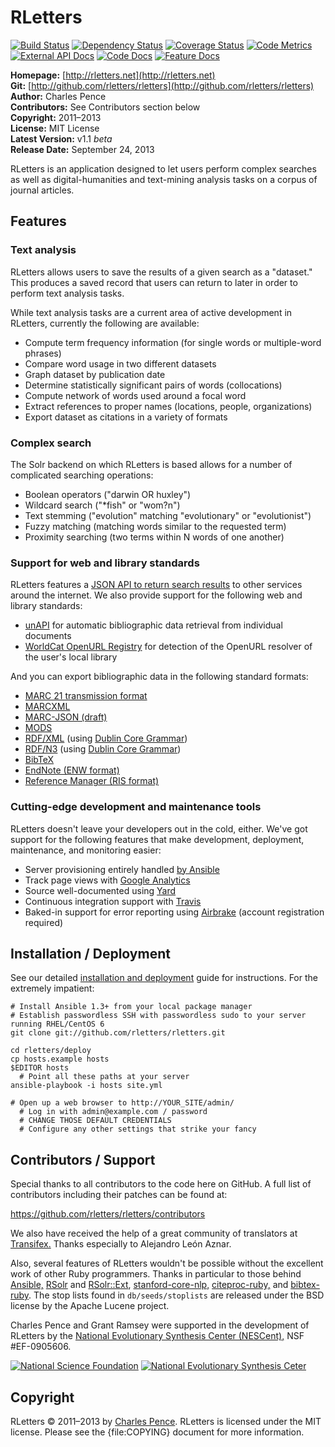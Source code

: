 # RLetters #

[![Build Status][travis_img]][travis] [![Dependency Status][gemnasium_img]][gemnasium] [![Coverage Status][coveralls_img]][coveralls] [![Code Metrics][codeclimate_img]][codeclimate]  
[![External API Docs][apiary_img]][apiary] [![Code Docs][rubydoc_img]][rubydoc] [![Feature Docs][relish_img]][relish]

[travis]: http://travis-ci.org/rletters/rletters
[travis_img]: https://secure.travis-ci.org/rletters/rletters.png?branch=master
[coveralls]: https://coveralls.io/r/rletters/rletters
[coveralls_img]: https://coveralls.io/repos/rletters/rletters/badge.png?branch=master
[codeclimate]: https://codeclimate.com/github/rletters/rletters
[codeclimate_img]: https://codeclimate.com/github/rletters/rletters.png
[gemnasium]: https://gemnasium.com/rletters/rletters
[gemnasium_img]: https://gemnasium.com/rletters/rletters.png
[apiary]: http://docs.rletters.apiary.io/
[apiary_img]: http://rletters.net/images/apiary.png
[rubydoc]: http://rubydoc.info/github/rletters/rletters
[rubydoc_img]: http://rletters.net/images/rubydoc.png
[relish]: https://www.relishapp.com/rletters/rletters/docs
[relish_img]: http://rletters.net/images/relish.png

**Homepage:** [http://rletters.net](http://rletters.net)  
**Git:** [http://github.com/rletters/rletters](http://github.com/rletters/rletters)  
**Author:** Charles Pence  
**Contributors:** See Contributors section below  
**Copyright:** 2011–2013  
**License:** MIT License  
**Latest Version:** v1.1 *beta*  
**Release Date:** September 24, 2013  

RLetters is an application designed to let users perform complex searches as well as digital-humanities and text-mining analysis tasks on a corpus of journal articles.

## Features ##

### Text analysis ###

RLetters allows users to save the results of a given search as a "dataset."  This produces a saved record that users can return to later in order to perform text analysis tasks.

While text analysis tasks are a current area of active development in RLetters, currently the following are available:

-   Compute term frequency information (for single words or multiple-word phrases)
-   Compare word usage in two different datasets
-   Graph dataset by publication date
-   Determine statistically significant pairs of words (collocations)
-   Compute network of words used around a focal word
-   Extract references to proper names (locations, people, organizations)
-   Export dataset as citations in a variety of formats

### Complex search ###

The Solr backend on which RLetters is based allows for a number of complicated searching operations:

-   Boolean operators ("darwin OR huxley")
-   Wildcard search ("*fish" or "wom?n")
-   Text stemming ("evolution" matching "evolutionary" or "evolutionist")
-   Fuzzy matching (matching words similar to the requested term)
-   Proximity searching (two terms within N words of one another)

### Support for web and library standards ###

RLetters features a [JSON API to return search results](http://docs.rletters.apiary.io/) to other services around the internet.  We also provide support for the following web and library standards:

-   [unAPI](http://unapi.info) for automatic bibliographic data retrieval from individual documents
-   [WorldCat OpenURL Registry](http://www.oclc.org/developer/services/worldcat-registry) for detection of the OpenURL resolver of the user's local library

And you can export bibliographic data in the following standard formats:

-   [MARC 21 transmission format](http://www.loc.gov/marc/)
-   [MARCXML](http://www.loc.gov/standards/marcxml/)
-   [MARC-JSON (draft)](http://www.oclc.org/developer/content/marc-json-draft-2010-03-11)
-   [MODS](http://www.loc.gov/standards/mods/)
-   [RDF/XML](http://www.w3.org/TR/rdf-syntax-grammar/) (using [Dublin Core Grammar](http://dublincore.org/documents/dc-citation-guidelines/))
-   [RDF/N3](http://www.w3.org/DesignIssues/Notation3.html) (using [Dublin Core Grammar](http://dublincore.org/documents/dc-citation-guidelines/))
-   [BibTeX](http://www.ctan.org/pkg/bibtex)
-   [EndNote (ENW format)](http://www.endnote.com/)
-   [Reference Manager (RIS format)](http://www.refman.com/support/risformat_intro.asp)

### Cutting-edge development and maintenance tools ###

RLetters doesn't leave your developers out in the cold, either.  We've got support for the following features that make development, deployment, maintenance, and monitoring easier:

-   Server provisioning entirely handled [by Ansible](http://www.ansibleworks.com)
-   Track page views with [Google Analytics](http://google.com/analytics)
-   Source well-documented using [Yard](http://yardoc.org)
-   Continuous integration support with [Travis](http://travis-ci.org/)
-   Baked-in support for error reporting using [Airbrake](http://airbrake.io/) (account registration required)


## Installation / Deployment ##

See our detailed [installation and deployment](https://github.com/rletters/rletters/wiki/Installation-and-Deployment) guide for instructions.  For the extremely impatient:

    # Install Ansible 1.3+ from your local package manager
    # Establish passwordless SSH with passwordless sudo to your server running RHEL/CentOS 6
    git clone git://github.com/rletters/rletters.git

    cd rletters/deploy
    cp hosts.example hosts
    $EDITOR hosts
      # Point all these paths at your server
    ansible-playbook -i hosts site.yml

    # Open up a web browser to http://YOUR_SITE/admin/
      # Log in with admin@example.com / password
      # CHANGE THOSE DEFAULT CREDENTIALS
      # Configure any other settings that strike your fancy

## Contributors / Support ##

Special thanks to all contributors to the code here on GitHub. A full list of contributors including their patches can be found at:

<https://github.com/rletters/rletters/contributors>

We also have received the help of a great community of translators at [Transifex.](https://www.transifex.com/projects/p/rletters/)  Thanks especially to Alejandro León Aznar.

Also, several features of RLetters wouldn't be possible without the excellent work of other Ruby programmers.  Thanks in particular to those behind [Ansible,](http://www.ansibleworks.com/) [RSolr](https://github.com/mwmitchell/rsolr) and [RSolr::Ext](https://github.com/mwmitchell/rsolr-ext), [stanford-core-nlp,](https://github.com/louismullie/stanford-core-nlp/) [citeproc-ruby,](https://github.com/inukshuk/citeproc-ruby) and [bibtex-ruby](https://github.com/inukshuk/bibtex-ruby).  The stop lists found in `db/seeds/stoplists` are released under the BSD license by the Apache Lucene project.

Charles Pence and Grant Ramsey were supported in the development of RLetters by the [National Evolutionary Synthesis Center (NESCent),](http://www.nescent.org) NSF #EF-0905606.

[![National Science Foundation][nsf_img]][nsf] [![National Evolutionary Synthesis Ceter][nescent_img]][nescent]

[nsf]: http://www.nsf.gov
[nsf_img]: http://rletters.net/images/nsf.gif
[nescent]: http://nescent.org
[nescent_img]: http://rletters.net/images/nescent.png

## Copyright ##

RLetters &copy; 2011–2013 by [Charles Pence](mailto:charles@charlespence.net). RLetters is licensed under the MIT license. Please see the {file:COPYING} document for more information.

